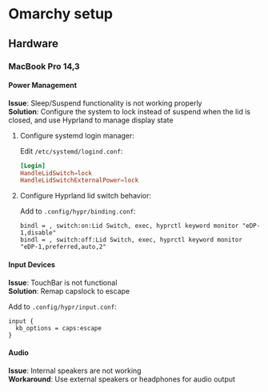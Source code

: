 # Omarchy setup

## Hardware

### MacBook Pro 14,3

#### Power Management

**Issue**: Sleep/Suspend functionality is not working properly  
**Solution**: Configure the system to lock instead of suspend when the lid is closed, and use Hyprland to manage display state

1. Configure systemd login manager:

   Edit `/etc/systemd/logind.conf`:

   ```conf
   [Login]
   HandleLidSwitch=lock
   HandleLidSwitchExternalPower=lock
   ```

2. Configure Hyprland lid switch behavior:

   Add to `.config/hypr/binding.conf`:

   ```hyprlang
   bindl = , switch:on:Lid Switch, exec, hyprctl keyword monitor "eDP-1,disable"
   bindl = , switch:off:Lid Switch, exec, hyprctl keyword monitor "eDP-1,preferred,auto,2"
   ```

#### Input Devices

**Issue**: TouchBar is not functional  
**Solution**: Remap capslock to escape

Add to `.config/hypr/input.conf`:

```hyprlang
input {
  kb_options = caps:escape
}
```

#### Audio

**Issue**: Internal speakers are not working  
**Workaround**: Use external speakers or headphones for audio output
